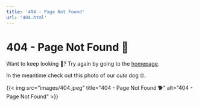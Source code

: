 ```yaml
---
title: '404 - Page Not Found'
url: '404.html'
---
```

# 404 - Page Not Found 🤷

Want to keep looking 👀? Try again by going to the [homepage](/).

In the meantime check out this photo of our *cute* dog 🤓.

{{< img src="images/404.jpeg" title="404 - Page Not Found 🐕" alt="404 - Page Not Found" >}}

